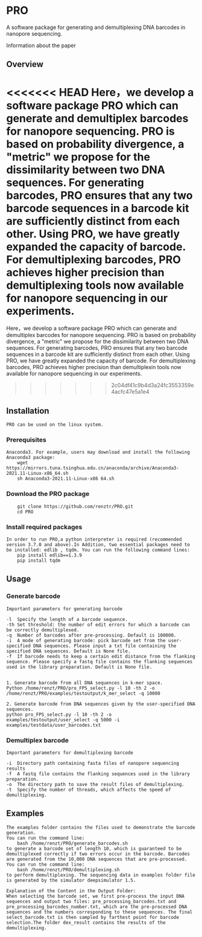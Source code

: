 # PRO
A software package for generating and demultiplexing DNA barcodes in nanopore sequencing.

Information about the paper

## Overview
<<<<<<< HEAD
Here，we develop a software package PRO which can generate and demultiplex barcodes for nanopore sequencing. PRO is based on probability divergence, a "metric" we propose for the dissimilarity between two DNA sequences. For generating barcodes, PRO ensures that any two barcode sequences in a barcode kit are sufficiently distinct from each other. Using PRO, we have greatly expanded the capacity of barcode. For demultiplexing barcodes, PRO achieves higher precision than demultiplexing tools now available for nanopore sequencing in our experiments.
=======
Here，we develop a software package PRO which can generate and demultiplex barcodes for nanopore sequencing. PRO is based on probability divergence, a "metric" we propose for the dissimilarity between two DNA sequences. For generating barcodes, PRO ensures that any two barcode sequences in a barcode kit are sufficiently distinct from each other. Using PRO, we have greatly expanded the capacity of barcode. For demultiplexing barcodes, PRO achieves higher precision than demultiplexin tools now available for nanopore sequencing in our experiments.
>>>>>>> 2c04df41c9b4d3a24fc3553359e4acfc47e5a1e4

## Installation
    PRO can be used on the linux system.
### Prerequisites
    Anaconda3. For example, users may download and install the following Anaconda3 package:
        wget https://mirrors.tuna.tsinghua.edu.cn/anaconda/archive/Anaconda3-2021.11-Linux-x86_64.sh
        sh Anaconda3-2021.11-Linux-x86 64.sh
### Download the PRO package
        git clone https://github.com/renztr/PRO.git
        cd PRO
### Install required packages
    In order to run PRO,a python interpreter is required (recommended version 3.7.0 and above).In Addition, two essential packages need to be installed: edlib , tqdm. You can run the following command lines:
        pip install edlib==1.3.9
        pip install tqdm    

## Usage
### Generate barcode
    Important parameters for generating barcode
    
    -l	Specify the length of a barcode sequence. 
    -th	Set threshold: the number of edit errors for which a barcode can be correctly demultiplexed. 
    -q	Number of barcodes after pre-processing. Default is 100000.
    -i	A mode of generating barcode: pick barcode set from the user-specified DNA sequences. Please input a txt file containing the specified DNA sequences. Default is None file.
    -f	If barcode needs to keep a certain edit distance from the flanking sequence. Please specify a fastq file contains the flanking sequences used in the library preparation. Default is None file.


    1. Generate barcode from all DNA sequences in k-mer space.
    Python /home/renzt/PRO/pro_FPS_select.py -l 10 -th 2 -o /home/renzt/PRO/examples/testoutput/k_mer_select -q 10000
  
    2. Generate barcode from DNA sequences given by the user-specified DNA sequences.
    python pro_FPS_select.py -l 10 -th 2 -o examples/testoutput/user_select -q 5000 -i examples/testdata/user_barcodes.txt 

### Demultiplex barcode
    Important parameters for demultiplexing barcode

    -i  Directory path containing fasta files of nanopore sequencing results
    -f  A fastq file contains the flanking sequences used in the library preparation.  
    -o  The directory path to save the result files of demultiplexing.
    -t  Specify the number of threads, which affects the speed of demultiplexing. 

## Examples                       
    The examples folder contains the files used to demonstrate the barcode generation. 
    You can run the command line:
        bash /home/renzt/PRO/generate_barcodes.sh
    to generate a barcode set of length 10, which is guaranteed to be demultiplexed correctly if two errors occur in the barcode. Barcodes are generated from the 10,000 DNA sequences that are pre-processed.
    You can run the command line:
        bash /home/renzt/PRO/demultiplexing.sh
    to perform demultiplexing. The sequencing data in examples folder file is generated by the simulator deepsimulator 1.5.

    Explanation of the Content in the Output Folder:
    When selecting the barcode set, we first pre-process the input DNA sequences and output two files: pre_processing_barcodes.txt and pre_processing_barcodes_number.txt, which are the pre-processed DNA sequences and the numbers corresponding to these sequences. The final select_barcode.txt is then sampled by farthest point for barcode selection.The folder dex_result contains the results of the demultiplexing.